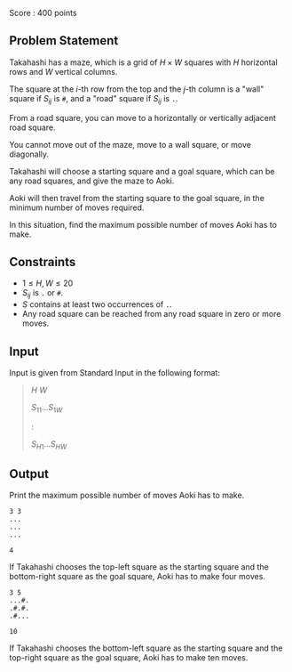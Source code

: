 Score : $400$ points

## Problem Statement

Takahashi has a maze, which is a grid of $H \times W$ squares with $H$ horizontal rows and $W$ vertical columns.

The square at the $i$-th row from the top and the $j$-th column is a "wall" square if $S_{ij}$ is `#`, and a "road" square if $S_{ij}$ is `.`.

From a road square, you can move to a horizontally or vertically adjacent road square.

You cannot move out of the maze, move to a wall square, or move diagonally.

Takahashi will choose a starting square and a goal square, which can be any road squares, and give the maze to Aoki.

Aoki will then travel from the starting square to the goal square, in the minimum number of moves required.

In this situation, find the maximum possible number of moves Aoki has to make.

## Constraints

- $1 \leq H,W \leq 20$
- $S_{ij}$ is `.` or `#`.
- $S$ contains at least two occurrences of `.`.
- Any road square can be reached from any road square in zero or more moves.

## Input

Input is given from Standard Input in the following format:

> $H$ $W$
> 
> $S_{11}$$...$$S_{1W}$
> 
> $:$
> 
> $S_{H1}$$...$$S_{HW}$

## Output

Print the maximum possible number of moves Aoki has to make.

```input1
3 3
...
...
...
```

```output1
4
```

If Takahashi chooses the top-left square as the starting square and the bottom-right square as the goal square, Aoki has to make four moves.

```input2
3 5
...#.
.#.#.
.#...
```

```output2
10
```

If Takahashi chooses the bottom-left square as the starting square and the top-right square as the goal square, Aoki has to make ten moves.
